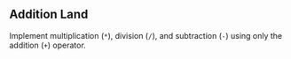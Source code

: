 ## Addition Land

Implement multiplication (`*`), division (`/`), and subtraction (`-`) using only the addition (`+`) operator.
